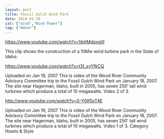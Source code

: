 ```yaml
---
layout: post
title: Fossil Gulch Wind Park
date: 2014-01-29
cat: ["wind","Wind Power"]
tag: ["Water"]
---
```


https://www.youtube.com/watch?v=5bttMdzog0I 

 This clip shows the construction of a 10Mw wind turbine park in the State of Idaho.

https://www.youtube.com/watch?v=t3f_xyYfkCQ 

Uploaded on Jan 19, 2007
This is video of the Wood River Community Advisory Committee trip to the Fossil Gulch Wind Park on January 18, 2007. The site near Hagerman, Idaho, built in 2005, has seven 250' tall wind turbines which produce a total of 10 megawatts. Video 2 of 3.

http://www.youtube.com/watch?v=G-Y0tfSxT4E  

Uploaded on Jan 19, 2007
This is video of the Wood River Community Advisory Committee trip to the Fossil Gulch Wind Park on January 18, 2007. The site near Hagerman, Idaho, built in 2005, has seven 250' tall wind turbines which produce a total of 10 megawatts. Video 1 of 3.
Category
Howto & Style